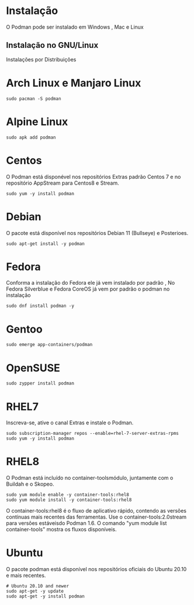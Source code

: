 # Instalação

O Podman pode ser instalado em Windows , Mac e Linux

## Instalação no GNU/Linux

Instalações por Distribuições 

# Arch Linux e Manjaro Linux

```
sudo pacman -S podman
```

# Alpine Linux

```
sudo apk add podman
```

# Centos 
O Podman está disponével nos repositórios Extras padrão Centos 7 e no repositório AppStream para Centos8 e Stream.

```
sudo yum -y install podman
```

# Debian

O pacote está disponível nos repositórios Debian 11 (Bullseye) e Posterioes.

```
sudo apt-get install -y podman
```

# Fedora 

Conforma a instalação do Fedora ele já vem instalado por padrão ,
No Fedora Silverblue e Fedora CoreOS já vem por padrão o podman no instalação

```
sudo dnf install podman -y
```

# Gentoo

```
sudo emerge app-containers/podman
```

# OpenSUSE

```
sudo zypper install podman
```

# RHEL7

Inscreva-se, ative o canal Extras e instale o Podman.

```
sudo subscription-manager repos --enable=rhel-7-server-extras-rpms
sudo yum -y install podman
```

# RHEL8

O Podman está incluído no container-toolsmódulo, juntamente com o Buildah e o Skopeo.
```
sudo yum module enable -y container-tools:rhel8
sudo yum module install -y container-tools:rhel8
```

O container-tools:rhel8 é o fluxo de aplicativo rápido, contendo as versões contínuas mais recentes das ferramentas. Use o container-tools:2.0stream para versões estáveisdo Podman 1.6. O comando "yum module list container-tools" mostra os fluxos disponíveis.

# Ubuntu

O pacote podman está disponível nos repositórios oficiais do Ubuntu 20.10 e mais recentes.

```
# Ubuntu 20.10 and newer
sudo apt-get -y update
sudo apt-get -y install podman
```






